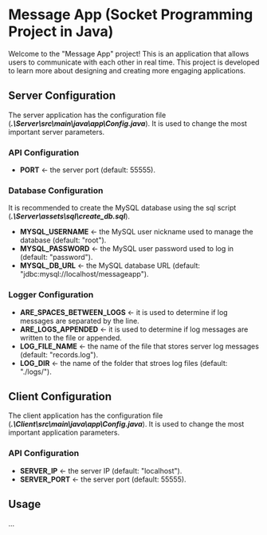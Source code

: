 # Message App (Socket Programming Project in Java)
Welcome to the "Message App" project! This is an application that allows users 
to communicate with each other in real time. This project is developed to learn 
more about designing and creating more engaging applications.

## Server Configuration
The server application has the configuration file (***.\Server\src\main\java\app\Config.java***).
It is used to change the most important server parameters.

### API Configuration
- **PORT** <- the server port (default: 55555).

### Database Configuration
It is recommended to create the MySQL database using the sql script (***.\Server\assets\sql\create_db.sql***).

- **MYSQL_USERNAME** <- the MySQL user nickname used to manage the database (default: "root").
- **MYSQL_PASSWORD** <- the MySQL user password used to log in (default: "password").
- **MYSQL_DB_URL** <- the MySQL database URL (default: "jdbc:mysql://localhost/messageapp").

### Logger Configuration
- **ARE_SPACES_BETWEEN_LOGS** <- it is used to determine if log messages are separated by the line.
- **ARE_LOGS_APPENDED** <- it is used to determine if log messages are written to the file or appended.
- **LOG_FILE_NAME** <- the name of the file that stores server log messages (default: "records.log").
- **LOG_DIR** <- the name of the folder that stroes log files (default: "./logs/").

## Client Configuration
The client application has the configuration file (***.\Client\src\main\java\app\Config.java***).
It is used to change the most important application parameters.

### API Configuration
- **SERVER_IP** <- the server IP (default: "localhost").
- **SERVER_PORT** <- the server port (default: 55555).


## Usage
...
